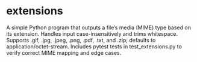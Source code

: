# extensions
A simple Python program that outputs a file’s media (MIME) type based on its extension. Handles input case-insensitively and trims whitespace. Supports .gif, .jpg, .jpeg, .png, .pdf, .txt, and .zip; defaults to application/octet-stream.
Includes pytest tests in test_extensions.py to verify correct MIME mapping and edge cases.
